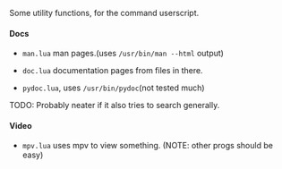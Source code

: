 Some utility functions, for the command userscript.

#### Docs

* `man.lua` man pages.(uses `/usr/bin/man --html` output)

* `doc.lua` documentation pages from files in there.

* `pydoc.lua`, uses `/usr/bin/pydoc`(not tested much)

TODO: Probably neater if it also tries to search generally.

#### Video

* `mpv.lua` uses mpv to view something. (NOTE: other progs should be easy)
